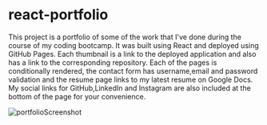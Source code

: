 # react-portfolio

This project is a portfolio of some of the work that I've done during the course of my coding bootcamp. It was built using React and deployed using GitHub Pages. Each thumbnail is a link to the deployed application and also has a link to the corresponding repository.
Each of the pages is conditionally rendered, the contact form has username,email and password validation and the resume page links to my latest resume on Google Docs.
My social links for GitHub,LinkedIn and Instagram are also included at the bottom of the page for your convenience.



![portfolioScreenshot](https://user-images.githubusercontent.com/78614719/127788130-be79c576-4c80-49dd-8f76-474768860d55.jpg)
